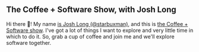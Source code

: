 ## The Coffee + Software Show, with Josh Long  

<!--

**Here are some ideas to get you started:**

🙋‍♀️ A short introduction - what is your organization all about?
🌈 Contribution guidelines - how can the community get involved?
👩‍💻 Useful resources - where can the community find your docs? Is there anything else the community should know?
🍿 Fun facts - what does your team eat for breakfast?
🧙 Remember, you can do mighty things with the power of [Markdown](https://docs.github.com/github/writing-on-github/getting-started-with-writing-and-formatting-on-github/basic-writing-and-formatting-syntax)
-->

Hi there 👋! My name [is Josh Long (@starbuxman)](https://twitter.com/starbuxman), and this is [the Coffee + Software show](https://youtube.com/@coffeesoftware). I've got a lot of things I want to explore and very little time in which to do it. So, grab a cup of coffee and join me and we'll explore software together.
